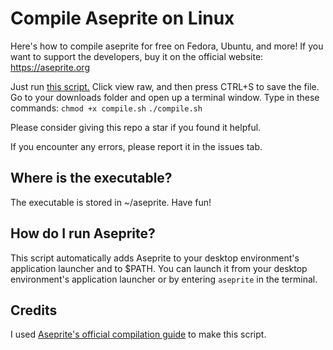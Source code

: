 # Compile Aseprite on Linux
Here's how to compile aseprite for free on Fedora, Ubuntu, and more! If you want to support the developers, buy it on the official website: https://aseprite.org

Just run [this script.](compile.sh) Click view raw, and then press CTRL+S to save the file.
Go to your downloads folder and open up a terminal window. Type in these commands:
`chmod +x compile.sh`
`./compile.sh`

Please consider giving this repo a star if you found it helpful.

If you encounter any errors, please report it in the issues tab.

## Where is the executable?
The executable is stored in ~/aseprite. Have fun!

## How do I run Aseprite?
This script automatically adds Aseprite to your desktop environment's application launcher and to $PATH.
You can launch it from your desktop environment's application launcher or by entering `aseprite` in the terminal.

## Credits
I used [Aseprite's official compilation guide](https://github.com/aseprite/aseprite/blob/main/INSTALL.md) to make this script.
